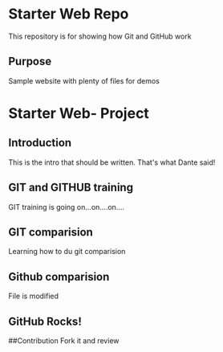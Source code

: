 # Starter Web Repo

This repository is for showing how Git and GitHub work

## Purpose

Sample website with plenty of files for demos

# Starter Web- Project

## Introduction
This is the intro that should be written. That's what Dante said!

## GIT and GITHUB training
GIT training is going on...on....on....

## GIT comparision
Learning how to du git comparision

## Github comparision
File is modified

## GitHub Rocks!

##Contribution
Fork it and review